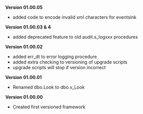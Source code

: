 **Version 01.00.05**

* added code to encode invalid xml characters for eventsink
 
**Version 01.00.03 & 4**

* added deprecated feature to old audit.s_logxxx procedures
 
**Version 01.00.02** 

* added err_dt to error logging procedure
* added extra checking to versioning of upgrade scripts
* upgrade scripts will stop if version incorrect

**Version 01.00.01** 

* Renamed dbo.Look to dbo.v_Look

**Version 01.00.00**

* Created first versioned framework
